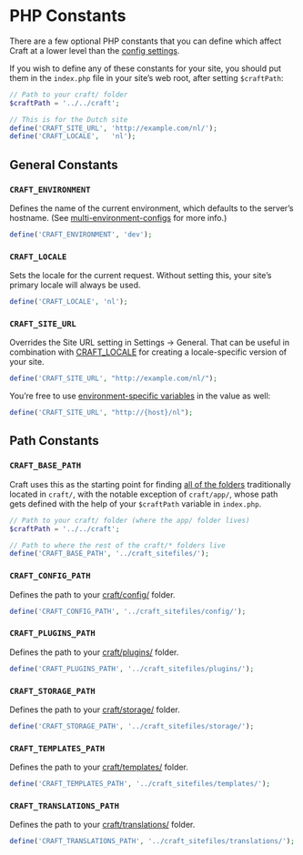 # PHP Constants

There are a few optional PHP constants that you can define which affect Craft at a lower level than the [config settings](config-settings.md).

If you wish to define any of these constants for your site, you should put them in the `index.php` file in your site’s web root, after setting `$craftPath`:

```php
// Path to your craft/ folder
$craftPath = '../../craft';

// This is for the Dutch site
define('CRAFT_SITE_URL', 'http://example.com/nl/');
define('CRAFT_LOCALE',   'nl');
```

## General Constants

### `CRAFT_ENVIRONMENT`

Defines the name of the current environment, which defaults to the server’s hostname. (See [multi-environment-configs](multi-environment-configs.md) for more info.)

```php
define('CRAFT_ENVIRONMENT', 'dev');
```

### `CRAFT_LOCALE`

Sets the locale for the current request. Without setting this, your site’s primary locale will always be used.

```php
define('CRAFT_LOCALE', 'nl');
```

### `CRAFT_SITE_URL`

Overrides the Site URL setting in Settings → General. That can be useful in combination with [CRAFT_LOCALE](#craft-locale) for creating a locale-specific version of your site.

```php
define('CRAFT_SITE_URL', "http://example.com/nl/");
```

You’re free to use [environment-specific variables](multi-environment-configs.md#environment-specific-variables) in the value as well:

```php
define('CRAFT_SITE_URL', "http://{host}/nl");
```

## Path Constants

### `CRAFT_BASE_PATH`

Craft uses this as the starting point for finding [all of the folders](folder-structure.md "Folders located within craft/") traditionally located in `craft/`, with the notable exception of `craft/app/`, whose path gets defined with the help of your `$craftPath` variable in `index.php`.

```php
// Path to your craft/ folder (where the app/ folder lives)
$craftPath = '../../craft';

// Path to where the rest of the craft/* folders live
define('CRAFT_BASE_PATH', '../craft_sitefiles/');
```

### `CRAFT_CONFIG_PATH`

Defines the path to your [craft/config/](folder-structure.md#craft-config) folder.

```php
define('CRAFT_CONFIG_PATH', '../craft_sitefiles/config/');
```

### `CRAFT_PLUGINS_PATH`

Defines the path to your [craft/plugins/](folder-structure.md#craft-plugins) folder.

```php
define('CRAFT_PLUGINS_PATH', '../craft_sitefiles/plugins/');
```

### `CRAFT_STORAGE_PATH`

Defines the path to your [craft/storage/](folder-structure.md#craft-storage) folder.

```php
define('CRAFT_STORAGE_PATH', '../craft_sitefiles/storage/');
```

### `CRAFT_TEMPLATES_PATH`

Defines the path to your [craft/templates/](folder-structure.md#craft-templates) folder.

```php
define('CRAFT_TEMPLATES_PATH', '../craft_sitefiles/templates/');
```

### `CRAFT_TRANSLATIONS_PATH`

Defines the path to your [craft/translations/](folder-structure.md#craft-translations) folder.

```php
define('CRAFT_TRANSLATIONS_PATH', '../craft_sitefiles/translations/');
```

